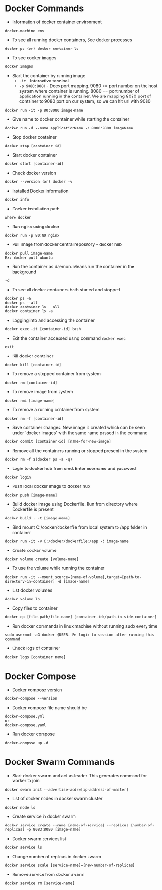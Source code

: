 # Docker Commands
* Information of docker container environment
```
docker-machine env
```
* To see all running docker containers, See docker processes
```
docker ps (or) docker container ls
```
* To see docker images
```
docker images
```
* Start the container by running image
	* `-it` - Interactive terminal
	* `-p 9080:8080` - Does port mapping. 9080 == port number on the host system where container is running. 8080 == port number of application running in the container. We are mapping 8080 port of container to 9080 port on our system, so we can hit url with 9080
```
docker run -it -p 80:8080 image-name
```
* Give name to docker container while starting the container
```
docker run -d --name applicationName -p 8080:8000 imageName
```
* Stop docker container
```
docker stop [container-id]
```
* Start docker container
```
docker start [container-id]
```
* Check docker version
```
docker --version (or) docker -v
```
* Installed Docker information
```
docker info
```
* Docker installation path
```
where docker
```
* Run nginx using docker
```
docker run -p 80:80 nginx
```
* Pull image from docker central repository - docker hub
```
docker pull image-name
Ex: docker pull ubuntu
```
* Run the container as daemon. Means run the container in the background
```
-d
```
* To see all docker containers both started and stopped
```
docker ps -a
docker ps --all
docker container ls --all
docker container ls -a
```
* Logging into and accessing the container
```
docker exec -it [container-id] bash
```
* Exit the container accessed using command `docker exec`
```
exit
```
* Kill docker container
```
docker kill [container-id]
```
* To remove a stopped container from system
```
docker rm [container-id]
```
* To remove image from system
```
docker rmi [image-name]
```
* To remove a running container from system
```
docker rm -f [container-id]
```
* Save container changes. New image is created which can be seen under 'docker images' with the same name passed in the command
```
docker commit [container-id] [name-for-new-image]
```
* Remove all the containers running or stopped present in the system
```
docker rm -f $(docker ps -a -q)
```
* Login to docker hub from cmd. Enter username and password
```
docker login
```
* Push local docker image to docker hub
```
docker push [image-name]
```
* Build docker image using Dockerfile. Run from directory where Dockerfile is present
```
docker build . -t [image-name]
```
* Bind mount C:/docker/dockerfile from local system to /app folder in container
```
docker run -it -v C:/docker/dockerfile:/app -d image-name
```
* Create docker volume
```
docker volume create [volume-name]
```
* To use the volume while running the container
```
docker run -it --mount source=[name-of-volume],target=[path-to-directory-in-container] -d [image-name]
```
* List docker volumes
```
docker volume ls
```
* Copy files to container
```
docker cp [file-path/file-name] [container-id:/path-in-side-container]
```
* Run docker commands in linux machine without running sudo every time
```
sudo usermod -aG docker $USER. Re login to session after running this command
```
* Check logs of container
```
docker logs [container name]
```

# Docker Compose
* Docker compose version
```
docker-compose --version
```
* Docker compose file name should be
```
docker-compose.yml
or
docker-compose.yaml
```
* Run docker compose
```
docker-compose up -d
```

# Docker Swarm Commands
* Start docker swarm and act as leader. This generates command for worker to join
```
docker swarm init --advertise-addr=[ip-address-of-master]
```
* List of docker nodes in docker swarm cluster
```
docker node ls
```
* Create service in docker swarm
```
docker service create --name [name-of-service] --replicas [number-of-replicas] -p 8083:8080 [image-name]
```
* Docker swarm services list
```
docker service ls
```
* Change number of replicas in docker swarm
```
docker service scale [service-name]=[new-number-of-replicas]
```
* Remove service from docker swarm
```
docker service rm [service-name]
```
